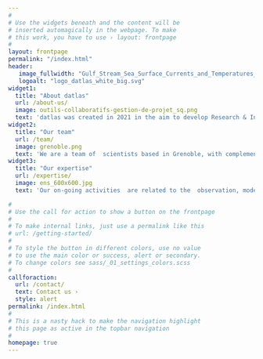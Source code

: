 ```yaml
---
#
# Use the widgets beneath and the content will be
# inserted automagically in the webpage. To make
# this work, you have to use › layout: frontpage
#
layout: frontpage
permalink: "/index.html"
header:
   image_fullwidth: "Gulf_Stream_Sea_Surface_Currents_and_Temperatures_NASA_SVS.jpg"
   logoalt: "logo_datlas_white_big.svg"
widget1:
  title: "About datlas"
  url: /about-us/
  image: outils-collaboratifs-gestion-de-projet_sq.png
  text: 'datlas was created in 2021 in the aim to develop Research & Innovation opportunities and cooperations at the interface between academic research  and operational stakeolders in the domains of Earth & Environnmental sciences. [...]'
widget2:
  title: "Our team"
  url: /team/
  image: grenoble.png
  text: 'We are a team of  scientists based in Grenoble, with complementary  expertises in numerical methods and numerical models applied to Earth data, ranging from observation data to model simulations and outputs.  [...]'
widget3:
  title: "Our expertise"
  url: /expertise/
  image: ens_600x600.jpg
  text: 'Our on-going activities  are related to the  observation, modelling and forecasting of the ocean and sea ice. They involve both the devlopment of numerical methods for data inversion and processing, and the development of numerical models.  [...]'

#
# Use the call for action to show a button on the frontpage
#
# To make internal links, just use a permalink like this
# url: /getting-started/
#
# To style the button in different colors, use no value
# to use the main color or success, alert or secondary.
# To change colors see sass/_01_settings_colors.scss
#
callforaction:
  url: /contact/
  text: Contact us ›
  style: alert
permalink: /index.html
#
# This is a nasty hack to make the navigation highlight
# this page as active in the topbar navigation
#
homepage: true
---
```

